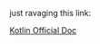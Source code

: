 



just ravaging this link: 

[Kotlin Official Doc](https://kotlinlang.org/docs/basic-syntax.htm)


